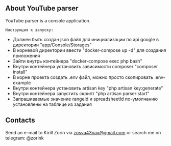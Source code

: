 ## About YouTube parser

YouTube parser is a console application.

    Инструкция к запуску:

- Должен быть создан json файл для инициализации по api google в директории "app/Console/Storages"
- В корневой директории ввести "docker-compose up -d" для создания приложения
- Зайти внутрь контейнера "docker-compose exec php bash"
- Внутри контейнера установить зависимости composer "composer install"
- В корне проекта создать .env файл, можно просто скопировать .env-example
- Внутри контейнера установить artisan key "php artisan key:generate"
- Внутри контейнера запустить скрипт "php artisan parser:start"
- Запрашиваемые значение rangeId и spreadsheetId по-умолчанию установлены на таблице из задания

## Contacts

Send an e-mail to Kirill Zorin via [zosya43nax@gmail.com](mailto:zosya43nax@gmail.com) or search me on telegram: @zorink